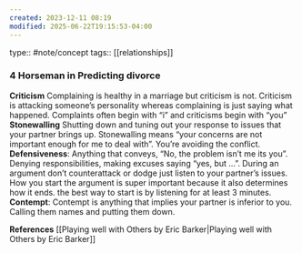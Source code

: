 ```yaml
---
created: 2023-12-11 08:19
modified: 2025-06-22T19:15:53-04:00
---
```

type:: #note/concept
tags:: [[relationships]]
### 4 Horseman in Predicting divorce

**Criticism**
	Complaining is healthy in a marriage but  criticism is not.
	Criticism is attacking someone’s personality whereas complaining is just saying what happened.
	Complaints often begin with “i” and criticisms begin with “you”
**Stonewalling**
	Shutting down and tuning out your response to issues that your partner brings up. Stonewalling means “your concerns are not important enough for me to deal with”. You’re avoiding the conflict.
**Defensiveness**:
	Anything that conveys, “No, the problem isn’t me its you”. Denying responsibilities, making excuses saying “yes, but …”. During an argument don’t counterattack or dodge just listen to your partner’s issues. How you start the argument is super important because it also determines how it ends. the best way to start is by listening for at least 3 minutes.
**Contempt**:
	Contempt is anything that implies your partner is inferior to you. Calling them names and putting them down.

**References**
[[Playing well with Others by Eric Barker|Playing well with Others by Eric Barker]]
